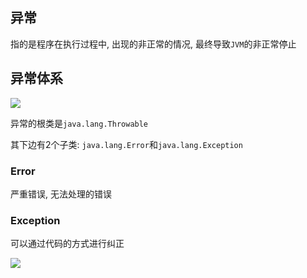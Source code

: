 ## 异常

指的是程序在执行过程中, 出现的非正常的情况, 最终导致`JVM`的非正常停止

## 异常体系

![](https://pic.superbed.cn/item/5da3d71e9dc6d638c6f521a8.jpg)

异常的根类是`java.lang.Throwable`

其下边有2个子类: `java.lang.Error`和`java.lang.Exception`

### Error

严重错误, 无法处理的错误

### Exception

可以通过代码的方式进行纠正



![](https://pic.superbed.cn/item/5da42c879dc6d6369879cf62.jpg)









































